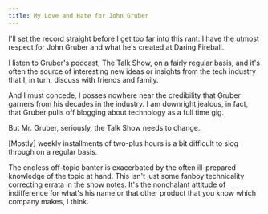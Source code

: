 ```yaml
---
title: My Love and Hate for John Gruber
---
```


I'll set the record straight before I get too far into this rant: I have the utmost respect for John Gruber and what he's created at Daring Fireball.

I listen to Gruber's podcast, The Talk Show, on a fairly regular basis, and it's often the source of interesting new ideas or insights from the tech industry that I, in turn, discuss with friends and family.

And I must concede, I posses nowhere near the credibility that Gruber garners from his decades in the industry. I am downright jealous, in fact, that Gruber pulls off blogging about technology as a full time gig.

But Mr. Gruber, seriously, the Talk Show needs to change.

[Mostly] weekly installments of two-plus hours is a bit difficult to slog through on a regular basis.

The endless off-topic banter is exacerbated by the often ill-prepared knowledge of the topic at hand. This isn't just some fanboy technicality correcting errata in the show notes. It's the nonchalant attitude of indifference for what's his name or that other product that you know which company makes, I think.

